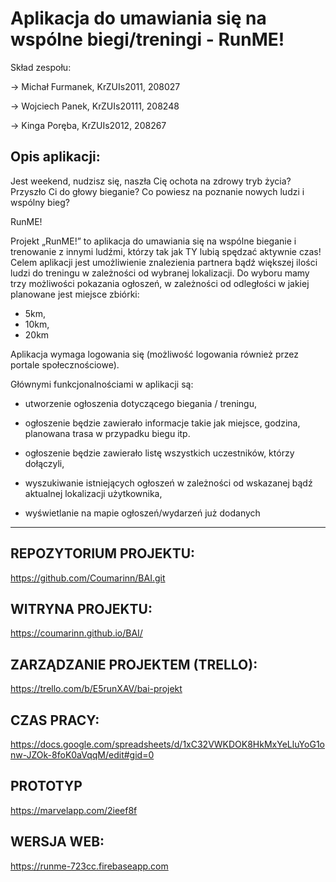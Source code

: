 # Aplikacja do umawiania się na wspólne biegi/treningi - RunME!
Skład zespołu:

-> Michał Furmanek, KrZUIs2011, 208027

-> Wojciech Panek, KrZUIs20111, 208248

-> Kinga Poręba, KrZUIs2012, 208267


## Opis aplikacji:

Jest weekend, nudzisz się, naszła Cię ochota na zdrowy tryb życia? Przyszło Ci do głowy bieganie? Co powiesz na poznanie nowych ludzi i wspólny bieg?

RunME!

Projekt „RunME!” to aplikacja do umawiania się na wspólne bieganie i trenowanie z innymi ludźmi, którzy tak jak TY lubią spędzać aktywnie czas!
Celem aplikacji jest umożliwienie znalezienia partnera bądź większej ilości ludzi do treningu w zależności od wybranej lokalizacji.
Do wyboru mamy trzy możliwości pokazania ogłoszeń, w zależności od odległości w jakiej planowane jest miejsce zbiórki:

- 5km,
- 10km,
- 20km

Aplikacja wymaga logowania się (możliwość logowania również przez portale społecznościowe).

Głównymi funkcjonalnościami w aplikacji są: 

- utworzenie ogłoszenia dotyczącego biegania / treningu,

- ogłoszenie będzie zawierało informacje takie jak miejsce, godzina, planowana trasa w przypadku biegu itp.

- ogłoszenie będzie zawierało listę wszystkich uczestników, którzy dołączyli,

- wyszukiwanie istniejących ogłoszeń w zależności od wskazanej bądź aktualnej lokalizacji użytkownika,

- wyświetlanie na mapie ogłoszeń/wydarzeń już dodanych


------------------------------------------------------------------------------------------------------------------------------

## REPOZYTORIUM PROJEKTU:
https://github.com/Coumarinn/BAI.git

## WITRYNA PROJEKTU:
https://coumarinn.github.io/BAI/
 
## ZARZĄDZANIE PROJEKTEM (TRELLO):
https://trello.com/b/E5runXAV/bai-projekt

## CZAS PRACY:
https://docs.google.com/spreadsheets/d/1xC32VWKDOK8HkMxYeLluYoG1onw-JZOk-8foK0aVqqM/edit#gid=0

## PROTOTYP
https://marvelapp.com/2ieef8f

## WERSJA WEB:
https://runme-723cc.firebaseapp.com